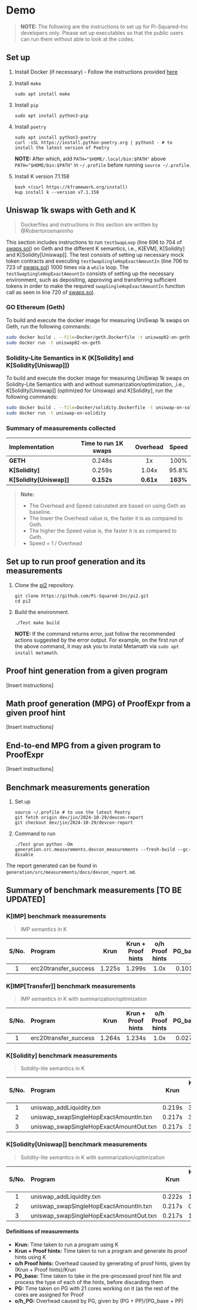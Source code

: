 # Demo

> **NOTE:** The following are the instructions to set up for Pi-Squared-Inc developers only. Please set up executables so that the public users can run them without able to look at the codes. 

## Set up

1. Install Docker (if necessary) - Follow the instructions provided [here](https://docs.docker.com/engine/install/ubuntu/#install-using-the-repository)

2. Install `make`
    ```
    sudo apt install make
    ```

3. Install `pip`
    ```
    sudo apt install python3-pip    
    ```

4. Install `poetry`
   ```
   sudo apt install python3-poetry
   curl -sSL https://install.python-poetry.org | python3 - # to install the latest version of Poetry
   ```
   **NOTE:** After which, add `PATH="$HOME/.local/bin:$PATH"` above `PATH="$HOME/bin:$PATH"` in `~/.profile` before running `source ~/.profile`.
   
5. Install K version 7.1.158

    ```
    bash <(curl https://kframework.org/install)
    kup install k --version v7.1.158
    ```

## Uniswap 1k swaps with Geth and K
> Dockerfiles and instructions in this section are written by @Robertorosmaninho

This section includes instructions to run `testSwapLoop` (line 696 to 704 of [swaps.sol](../src/swaps.sol)) on Geth and
the different K semantics, i.e., K[EVM], K[Solidity] and K[Solidity[Uniswap]]. The test consists of setting up necessary 
mock token contracts and executing `testSwapSingleHopExactAmountIn` (line 706 to 723 of [swaps.sol](../src/swaps.sol)) 
1000 times via a `while` loop. The `testSwapSingleHopExactAmountIn` consists of setting up the necessary environment,
such as depositing, approving and transferring sufficient tokens in order to make the required `swapSingleHopExactAmountIn`
function call as seen in line 720 of [swaps.sol](../src/swaps.sol).

### GO Ethereum (Geth)

To build and execute the docker image for measuring UniSwap 1k swaps on Geth, run the following commands:
```bash
sudo docker build . --file=Docker/geth.Dockerfile -t uniswap02-on-geth
sudo docker run -t uniswap02-on-geth
```

### Solidity-Lite Semantics in K (K[Solidity] and K[Solidity[Uniswap]])

To build and execute the docker image for measuring UniSwap 1k swaps on Solidity-Lite Semantics with and without summarization/optimization, 
,i.e., K[Solidity[Uniswap]] (optimized for Uniswap) and K[Solidity], run the following commands:
```bash
sudo docker build . --file=Docker/solidity.Dockerfile -t uniswap-on-solidity
sudo docker run -t uniswap-on-solidity
```

### Summary of measurements collected

| Implementation | Time to run 1K swaps | Overhead | Speed |
| :- | :-: | :-: | :-: |
| **GETH** | 0.248s | 1x | 100% |
| **K[Solidity]** | 0.259s | 1.04x | 95.8% |
| **K[Solidity[Uniswap]]** | **0.152s** | **0.61x** | **163%** |

> **Note:**
> - The Overhead and Speed calculated are based on using Geth as baseline.
> - The lower the Overhead value is, the faster it is as compared to Geth.
> - The higher the Speed value is, the faster it is as compared to Geth.
> - Speed = 1 / Overhead

## Set up to run proof generation and its measurements

1. Clone the [pi2](https://github.com/Pi-Squared-Inc/pi2) repository.
    ```
    git clone https://github.com/Pi-Squared-Inc/pi2.git
    cd pi2
    ```

2. Build the environment.
    ```
    ./Test make build
    ```
    **NOTE:** If the command returns error, just follow the recommended actions suggested by the error output. For example, on the first run of the above command, it may ask you to instal Metamath via `sudo apt install metamath`.


## Proof hint generation from a given program

[Insert instructions]

## Math proof generation (MPG) of ProofExpr from a given proof hint

[Insert instructions]

## End-to-end MPG from a given program to ProofExpr

[Insert instructions]

## Benchmark measurements generation

1. Set up
    ```
    source ~/.profile # to use the latest Peotry
    git fetch origin dev/jin/2024-10-29/devcon-report
    git checkout dev/jin/2024-10-29/devcon-report
    ```

2. Command to run
    ```
    ./Test grun python -Om generation.src.measurements.devcon_measurements --fresh-build --gc-disable
    ```

The report generated can be found in `generation/src/measurements/docs/devcon_report.md`.

## Summary of benchmark measurements [TO BE UPDATED]

### K[IMP] benchmark measurements
> IMP semantics in K

| S/No. | Program | Krun | Krun + Proof hints | o/h Proof hints | PG_base | PG | o/h_PG |
| :-: | :- | :-: | :-: | :-: | :-: | :-: | :-: |
| 1 | erc20transfer_success | 1.225s | 1.299s | 1.0x | 0.101s | 1.560s | 6.0x |  


### K[IMP[Transfer]] benchmark measurements
> IMP semantics in K with summarization/optimization

| S/No. | Program | Krun | Krun + Proof hints | o/h Proof hints | PG_base | PG | o/h_PG |
| :-: | :- | :-: | :-: | :-: | :-: | :-: | :-: |
| 1 | erc20transfer_success | 1.264s | 1.234s | 1.0x | 0.027s | 0.987s | 10.2x | 


### K[Solidity] benchmark measurements
> Solidity-lite semantics in K

| S/No. | Program | Krun | Krun + Proof hints | o/h Proof hints | PG_base | PG | o/h_PG |
| :-: | :- | :-: | :-: | :-: | :-: | :-: | :-: |
| 1 | uniswap_addLiquidity.txn | 0.219s | 3.482s | 15.8x | 2898.241s | _TBC_ | _TBC_ |  
| 2 | uniswap_swapSingleHopExactAmountIn.txn | 0.217s | 3.058s | 14.0x | 2590.308s | 3313.402s | 1.3x | 
| 3 | uniswap_swapSingleHopExactAmountOut.txn | 0.217s | 3.131s | 14.4x | 2769.396s | _TBC_ | _TBC_ | 


### K[Solidity[Uniswap]] benchmark measurements
> Solidity-lite semantics in K with summarization/optimization

| S/No. | Program | Krun | Krun + Proof hints | o/h Proof hints | PG_base | PG | o/h_PG |
| :-: | :- | :-: | :-: | :-: | :-: | :-: | :-: |
| 1 | uniswap_addLiquidity.txn | 0.222s | 1.440s | 6.4x | 1554.702s | 1452.360s | 0.9x | 
| 2 | uniswap_swapSingleHopExactAmountIn.txn | 0.217s | 0.973s | 4.4x | 729.427s | 1520.758s | 2.1x | 
| 3 | uniswap_swapSingleHopExactAmountOut.txn | 0.217s | 1.209s | 5.5x | 1068.381s | 1678.967s | 1.6x |  


#### Definitions of measurements

- **Krun:** Time taken to run a program using K
- **Krun + Proof hints:** Time taken to run a program and generate its proof hints using K
- **o/h Proof hints:** Overhead caused by generating of proof hints, given by (Krun + Proof hints)/Krun
- **PG_base:** Time taken to take in the pre-processed proof hint file and process the type of each of the hints, before discarding them
- **PG:** Time taken on PG with 21 cores working on it (as the rest of the cores are assigned for Proof 
- **o/h_PG:** Overhead caused by PG, given by (PG + PP)/(PG_base + PP)
